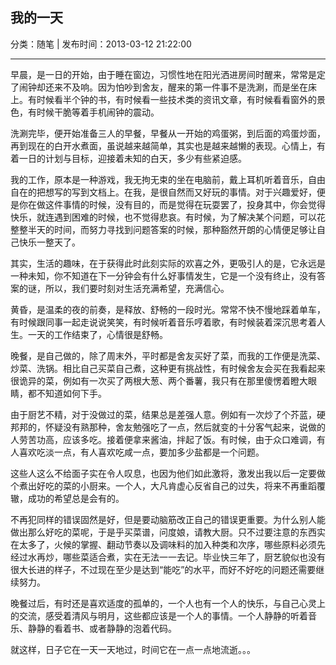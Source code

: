 ## 我的一天

分类：随笔 | 发布时间：2013-03-12 21:22:00

___

早晨，是一日的开始，由于睡在窗边，习惯性地在阳光洒进房间时醒来，常常是定了闹钟却还来不及响。因为怕吵到舍友，醒来的第一件事不是洗涮，而是坐在床上。有时候看半个钟的书，有时候看一些技术类的资讯文章，有时候看看窗外的景色，有时候干脆等着手机闹钟的震动。

洗涮完毕，便开始准备三人的早餐，早餐从一开始的鸡蛋粥，到后面的鸡蛋炒面，再到现在的白开水煮面，虽说越来越简单，其实也是越来越懒的表现。心情上，有着一日的计划与目标，迎接着未知的白天，多少有些紧迫感。

我的工作，原本是一种游戏，我无拘无束的坐在电脑前，戴上耳机听着音乐，自由自在的把想写的写到文档上。在我，是很自然而又好玩的事情。对于兴趣爱好，便是你在做这件事情的时候，没有目的，而是觉得在玩耍罢了，投身其中，你会觉得快乐，就连遇到困难的时候，也不觉得悲哀。有时候，为了解决某个问题，可以花整整半天的时间，而努力寻找到问题答案的时候，那种豁然开朗的心情便足够让自己快乐一整天了。

其实，生活的趣味，在于获得此时此刻实际的欢喜之外，更吸引人的是，它永远是一种未知，你不知道在下一分钟会有什么好事情发生，它是一个没有终止，没有答案的谜，所以，我们要时刻对生活充满希望，充满信心。

黄昏，是温柔的夜的前奏，是释放、舒畅的一段时光。常常不快不慢地踩着单车，有时候跟同事一起走说说笑笑，有时候听着音乐哼着歌，有时候装着深沉思考着人生。一天的工作结束了，心情很是舒畅。

晚餐，是自己做的，除了周末外，平时都是舍友买好了菜，而我的工作便是洗菜、炒菜、洗锅。相比自己买菜自己煮，这种更有挑战性，有时候舍友会买在我看起来很诡异的菜，例如有一次买了两根大葱、两个番薯，我只有在那里傻愣着瞪大眼睛，都不知道如何下手。

由于厨艺不精，对于没做过的菜，结果总是差强人意。例如有一次炒了个芥蓝，硬邦邦的，怀疑没有熟那种，舍友勉强吃了一点，然后就变的十分客气起来，说做的人劳苦功高，应该多吃。接着便拿来酱油，拌起了饭。有时候，由于众口难调，有人喜欢吃淡一点，有人喜欢吃咸一点，要加多少盐都是一个问题。

这些人这么不给面子实在令人叹息，也因为他们如此激将，激发出我以后一定要做个煮出好吃的菜的小厨来。一个人，大凡肯虚心反省自己的过失，将来不再重蹈覆辙，成功的希望总是会有的。

不再犯同样的错误固然是好，但是要动脑筋改正自己的错误更重要。为什么别人能做出那么好吃的菜呢，于是乎买菜谱，问度娘，请教大厨。只不过要注意的东西实在太多了，火候的掌握、翻动节奏以及调味料的加入种类和次序，哪些原料必须先经过水再炒，哪些菜适合煮，实在无法一一去记。毕业快三年了，厨艺貌似也没有很大长进的样子，不过现在至少是达到“能吃”的水平，而好不好吃的问题还需要继续努力。

晚餐过后，有时还是喜欢适度的孤单的，一个人也有一个人的快乐，与自己心灵上的交流，感受着清风与明月，这些都应该是一个人的事情。一个人静静的听着音乐、静静的看着书、或者静静的泡着代码。

就这样，日子它在一天一天地过，时间它在一点一点地流逝。。。 